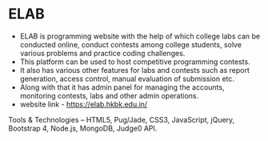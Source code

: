 # ELAB
* ELAB is programming website with the help of which college labs can be conducted online, conduct contests among college students, solve various problems and practice coding challenges.
* This platform can be used to host competitive programming contests.
* It also has various other features for labs and contests such as report generation, access control, manual evaluation of submission etc.
* Along with that it has admin panel for managing the accounts, monitoring contests, labs and other admin operations.
* website link - https://elab.hkbk.edu.in/

Tools & Technologies – HTML5, Pug/Jade, CSS3, JavaScript, jQuery, Bootstrap 4, Node.js, MongoDB, Judge0 API.

